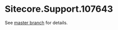 # Sitecore.Support.107643

See [master branch](https://github.com/sitecoresupport/Sitecore.Support.107643) for details.
